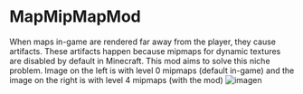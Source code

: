 # MapMipMapMod
When maps in-game are rendered far away from the player, they cause artifacts. These artifacts happen because mipmaps for dynamic textures are disabled by default in Minecraft. This mod aims to solve this niche problem.
Image on the left is with level 0 mipmaps (default in-game) and the image on the right is with level 4 mipmaps (with the mod)
![imagen](https://github.com/user-attachments/assets/d76ed9df-9245-4fb9-8a61-b77c2d4d38a3)
